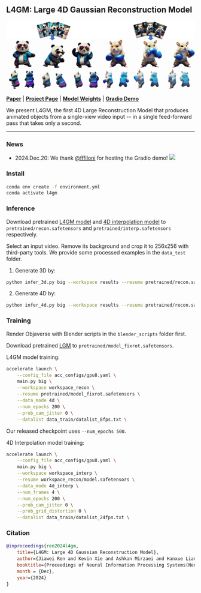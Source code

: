 
## L4GM: Large 4D Gaussian Reconstruction Model
<p align="center">
    <img src="assets/teaser.jpg">
</p>

[**Paper**](https://arxiv.org/abs/2406.10324) | [**Project Page**](https://research.nvidia.com/labs/toronto-ai/l4gm/) | [**Model Weights**](https://huggingface.co/jiawei011/L4GM) | [**Gradio Demo**](https://huggingface.co/spaces/fffiloni/L4GM-demo)

We present L4GM, the first 4D Large Reconstruction Model that produces animated objects from a single-view video input -- in a single feed-forward pass that takes only a second.

---

### News
- 2024.Dec.20: We thank [@fffiloni](https://huggingface.co/fffiloni) for hosting the Gradio demo! <a href="https://huggingface.co/spaces/fffiloni/L4GM-demo"><img src="https://img.shields.io/badge/%F0%9F%A4%97%20Gradio%20Demo-Huggingface-orange"></a>

### Install
```bash
conda env create -f environment.yml
conda activate l4gm
```

### Inference
Download pretrained [L4GM model](https://huggingface.co/jiawei011/L4GM/blob/main/recon.safetensors) and [4D interpolation model](https://huggingface.co/jiawei011/L4GM/blob/main/interp.safetensors) to `pretrained/recon.safetensors` and `pretrained/interp.safetensors` respectively.

Select an input video. Remove its background and crop it to 256x256 with third-party tools. We provide some processed examples in the `data_test` folder.

1. Generate 3D by:
```sh
python infer_3d.py big --workspace results --resume pretrained/recon.safetensors --num_frames 1 --test_path data_test/otter-on-surfboard_fg.mp4
```

2. Generate 4D by:
```sh
python infer_4d.py big --workspace results --resume pretrained/recon.safetensors --interpresume pretrained/interp.safetensors --num_frames 16 --test_path data_test/otter-on-surfboard_fg.mp4
```

### Training
Render Objaverse with Blender scripts in the `blender_scripts` folder first.

Download pretrained [LGM](https://huggingface.co/ashawkey/LGM/blob/main/model_fixrot.safetensors) to `pretrained/model_fixrot.safetensors`.

L4GM model training:
```sh
accelerate launch \
    --config_file acc_configs/gpu8.yaml \
    main.py big \
    --workspace workspace_recon \
    --resume pretrained/model_fixrot.safetensors \
    --data_mode 4d \
    --num_epochs 200 \
    --prob_cam_jitter 0 \
    --datalist data_train/datalist_8fps.txt \
```
Our released checkpoint uses `--num_epochs 500`.

4D Interpolation model training:
```sh
accelerate launch \
    --config_file acc_configs/gpu8.yaml \
    main.py big \
    --workspace workspace_interp \
    --resume workspace_recon/model.safetensors \
    --data_mode 4d_interp \
    --num_frames 4 \
    --num_epochs 200 \
    --prob_cam_jitter 0 \
    --prob_grid_distortion 0 \
    --datalist data_train/datalist_24fps.txt \
```

### Citation
```bib
@inproceedings{ren2024l4gm,
    title={L4GM: Large 4D Gaussian Reconstruction Model}, 
    author={Jiawei Ren and Kevin Xie and Ashkan Mirzaei and Hanxue Liang and Xiaohui Zeng and Karsten Kreis and Ziwei Liu and Antonio Torralba and Sanja Fidler and Seung Wook Kim and Huan Ling},
    booktitle={Proceedings of Neural Information Processing Systems(NeurIPS)},
    month = {Dec},
    year={2024}
}
```
